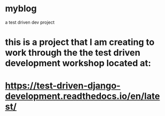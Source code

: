 # myblog
a test driven dev project

# this is a project that I am creating to work through the the test driven development workshop located at: 
# https://test-driven-django-development.readthedocs.io/en/latest/
